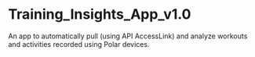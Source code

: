 # Training_Insights_App_v1.0
 An app to automatically pull (using API AccessLink) and analyze workouts and activities recorded using Polar devices.
